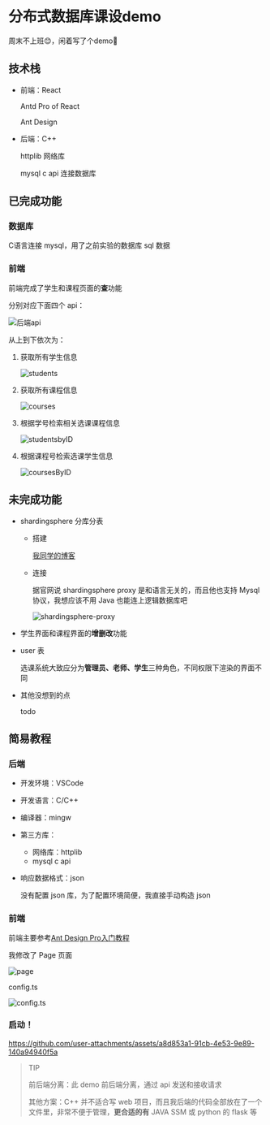 # 分布式数据库课设demo

周末不上班😊，闲着写了个demo📢

## 技术栈

- 前端：React

  Antd Pro of React

  Ant Design

- 后端：C++

  httplib 网络库

  mysql c api 连接数据库

## 已完成功能

### 数据库

C语言连接 mysql，用了之前实验的数据库 sql 数据

### 前端

前端完成了学生和课程页面的**查**功能

分别对应下面四个 api：

![后端api](./pic/后端api.png)

从上到下依次为：

1. 获取所有学生信息

   ![students](./pic/students.png)

2. 获取所有课程信息

   ![courses](./pic/courses.png)

3. 根据学号检索相关选课课程信息

   ![studentsbyID](./pic/studentsbyID.png)

4. 根据课程号检索选课学生信息

   ![coursesByID](./pic/coursesByID.png)

## 未完成功能

- shardingsphere 分库分表

  - 搭建

    [我同学的博客](https://blog.csdn.net/C137DAWN/article/details/134978190?csdn_share_tail=%7B%22type%22%3A%22blog%22%2C%22rType%22%3A%22article%22%2C%22rId%22%3A%22134978190%22%2C%22source%22%3A%22C137DAWN%22%7D)

  - 连接

    据官网说 shardingsphere proxy 是和语言无关的，而且他也支持 Mysql 协议，我想应该不用 Java 也能连上逻辑数据库吧

    ![shardingsphere-proxy](./pic/shardingsphere-proxy.png)

- 学生界面和课程界面的**增删改**功能

- user 表

  选课系统大致应分为**管理员、老师、学生**三种角色，不同权限下渲染的界面不同

- 其他没想到的点

  todo

## 简易教程

### 后端

- 开发环境：VSCode

- 开发语言：C/C++

- 编译器：mingw

- 第三方库：

  - 网络库：httplib
  - mysql c api

- 响应数据格式：json

  没有配置 json 库，为了配置环境简便，我直接手动构造 json

### 前端

前端主要参考[Ant Design Pro入门教程](https://www.cnblogs.com/7tiny/p/13444963.html)

我修改了 Page 页面

![page](./pic/page.png)

config.ts

![config.ts](./pic/config.ts.png)

### 启动！


https://github.com/user-attachments/assets/a8d853a1-91cb-4e53-9e89-140a94940f5a



> TIP
>
> 前后端分离：此 demo 前后端分离，通过 api 发送和接收请求
>
> 其他方案：C++ 并不适合写 web 项目，而且我后端的代码全部放在了一个文件里，非常不便于管理，**更合适的有** JAVA SSM 或 python 的 flask 等

